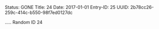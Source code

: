 Status: GONE
Title: 24
Date: 2017-01-01
Entry-ID: 25
UUID: 2b78cc26-259c-414c-b550-98f7ed0127dc

.....
Random ID 24
